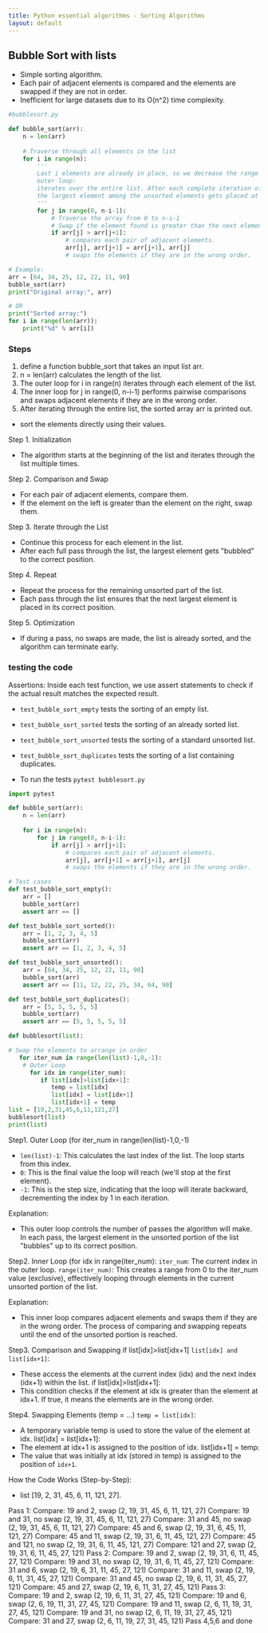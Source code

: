 ```yaml
---
title: Python essential algorithms - Sorting Algorithms
layout: default
---
```


## Bubble Sort with lists

* Simple sorting algorithm.
* Each pair of adjacent elements is compared and the elements are swapped if they are not in order.
* Inefficient for large datasets due to its O(n^2) time complexity.

```python
#bubblesort.py

def bubble_sort(arr):
    n = len(arr)
    
    # Traverse through all elements in the list
    for i in range(n):
        ''' 
        Last i elements are already in place, so we decrease the range
        outer loop:
        iterates over the entire list. After each complete iteration of the outer loop, 
        the largest element among the unsorted elements gets placed at the correct position.
        '''
        for j in range(0, n-i-1):
            # Traverse the array from 0 to n-i-1
            # Swap if the element found is greater than the next element
            if arr[j] > arr[j+1]:
                # compares each pair of adjacent elements.
                arr[j], arr[j+1] = arr[j+1], arr[j]
                # swaps the elements if they are in the wrong order.

# Example:
arr = [64, 34, 25, 12, 22, 11, 90]
bubble_sort(arr)
print("Original array:", arr)

# OR
print("Sorted array:")
for i in range(len(arr)):
    print("%d" % arr[i])
```

### Steps
1. define a function bubble_sort that takes an input list arr.
2. n = len(arr) calculates the length of the list.
3. The outer loop for i in range(n) iterates through each element of the list.
4. The inner loop for j in range(0, n-i-1) performs pairwise comparisons and swaps adjacent elements if they are in the wrong order.
5. After iterating through the entire list, the sorted array arr is printed out.

- sort the elements directly using their values.

Step 1. Initialization
* The algorithm starts at the beginning of the list and iterates through the list multiple times.

Step 2. Comparison and Swap
* For each pair of adjacent elements, compare them.
* If the element on the left is greater than the element on the right, swap them.

Step 3. Iterate through the List
* Continue this process for each element in the list.
* After each full pass through the list, the largest element gets "bubbled" to the correct position.

Step 4. Repeat
* Repeat the process for the remaining unsorted part of the list.
* Each pass through the list ensures that the next largest element is placed in its correct position.

Step 5. Optimization
* If during a pass, no swaps are made, the list is already sorted, and the algorithm can terminate early.

### testing the code 
Assertions: Inside each test function, we use assert statements to check if the actual result matches the expected result.

* `test_bubble_sort_empty` tests the sorting of an empty list.
* `test_bubble_sort_sorted` tests the sorting of an already sorted list.
* `test_bubble_sort_unsorted` tests the sorting of a standard unsorted list.
* `test_bubble_sort_duplicates` tests the sorting of a list containing duplicates.

* To run the tests `pytest bubblesort.py`

```python
import pytest

def bubble_sort(arr):
    n = len(arr)
    
    for i in range(n):
        for j in range(0, n-i-1):
            if arr[j] > arr[j+1]:
                # compares each pair of adjacent elements.
                arr[j], arr[j+1] = arr[j+1], arr[j]
                # swaps the elements if they are in the wrong order.

# Test cases
def test_bubble_sort_empty():
    arr = []
    bubble_sort(arr)
    assert arr == []

def test_bubble_sort_sorted():
    arr = [1, 2, 3, 4, 5]
    bubble_sort(arr)
    assert arr == [1, 2, 3, 4, 5]

def test_bubble_sort_unsorted():
    arr = [64, 34, 25, 12, 22, 11, 90]
    bubble_sort(arr)
    assert arr == [11, 12, 22, 25, 34, 64, 90]

def test_bubble_sort_duplicates():
    arr = [5, 5, 5, 5, 5]
    bubble_sort(arr)
    assert arr == [5, 5, 5, 5, 5]
```


```python
def bubblesort(list):

# Swap the elements to arrange in order
   for iter_num in range(len(list)-1,0,-1):
    # Outer Loop 
      for idx in range(iter_num):
         if list[idx]>list[idx+1]:
            temp = list[idx]
            list[idx] = list[idx+1]
            list[idx+1] = temp
list = [19,2,31,45,6,11,121,27]
bubblesort(list)
print(list)
```

Step1. Outer Loop (for iter_num in range(len(list)-1,0,-1)
* `len(list)-1`: This calculates the last index of the list. The loop starts from this index.
* `0`: This is the final value the loop will reach (we'll stop at the first element).
* `-1`: This is the step size, indicating that the loop will iterate backward, decrementing the index by 1 in each iteration.

Explanation:
* This outer loop controls the number of passes the algorithm will make. In each pass, the largest element in the unsorted portion of the list "bubbles" up to its correct position.

Step2. Inner Loop (for idx in range(iter_num):
`iter_num`: The current index in the outer loop.
`range(iter_num)`: This creates a range from 0 to the iter_num value (exclusive), effectively looping through elements in the current unsorted portion of the list.

Explanation:
* This inner loop compares adjacent elements and swaps them if they are in the wrong order. The process of comparing and swapping repeats until the end of the unsorted portion is reached.

Step3. Comparison and Swapping 
if list[idx]>list[idx+1]
`list[idx] and list[idx+1]`: 
* These access the elements at the current index (idx) and the next index (idx+1) within the list.
if list[idx]>list[idx+1]:
* This condition checks if the element at idx is greater than the element at idx+1. If true, it means the elements are in the wrong order.

Step4. Swapping Elements (temp = ...)
`temp = list[idx]`: 
* A temporary variable temp is used to store the value of the element at idx.
list[idx] = list[idx+1]:
* The element at idx+1 is assigned to the position of idx.
list[idx+1] = temp:
* The value that was initially at idx (stored in temp) is assigned to the position of `idx+1`.


How the Code Works (Step-by-Step):
* list [19, 2, 31, 45, 6, 11, 121, 27].
  
Pass 1:
Compare: 19 and 2, swap (2, 19, 31, 45, 6, 11, 121, 27)
Compare: 19 and 31, no swap (2, 19, 31, 45, 6, 11, 121, 27)
Compare: 31 and 45, no swap (2, 19, 31, 45, 6, 11, 121, 27)
Compare: 45 and 6, swap (2, 19, 31, 6, 45, 11, 121, 27)
Compare: 45 and 11, swap (2, 19, 31, 6, 11, 45, 121, 27)
Compare: 45 and 121, no swap (2, 19, 31, 6, 11, 45, 121, 27)
Compare: 121 and 27, swap (2, 19, 31, 6, 11, 45, 27, 121)
Pass 2:
Compare: 19 and 2, swap (2, 19, 31, 6, 11, 45, 27, 121)
Compare: 19 and 31, no swap (2, 19, 31, 6, 11, 45, 27, 121)
Compare: 31 and 6, swap (2, 19, 6, 31, 11, 45, 27, 121)
Compare: 31 and 11, swap (2, 19, 6, 11, 31, 45, 27, 121)
Compare: 31 and 45, no swap (2, 19, 6, 11, 31, 45, 27, 121)
Compare: 45 and 27, swap (2, 19, 6, 11, 31, 27, 45, 121)
Pass 3:
Compare: 19 and 2, swap (2, 19, 6, 11, 31, 27, 45, 121)
Compare: 19 and 6, swap (2, 6, 19, 11, 31, 27, 45, 121)
Compare: 19 and 11, swap (2, 6, 11, 19, 31, 27, 45, 121)
Compare: 19 and 31, no swap (2, 6, 11, 19, 31, 27, 45, 121)
Compare: 31 and 27, swap (2, 6, 11, 19, 27, 31, 45, 121)
Pass 4,5,6 and done
